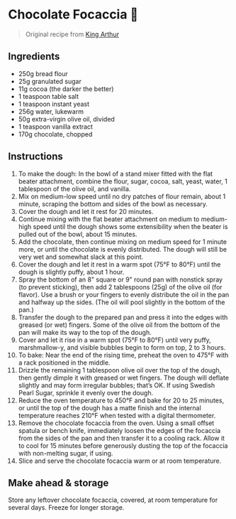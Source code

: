 # Chocolate Focaccia 🍫

> Original recipe from [King Arthur](https://www.kingarthurbaking.com/recipes/double-chocolate-focaccia-recipe)

## Ingredients

* 250g bread flour
* 25g granulated sugar
* 11g cocoa (the darker the better)
* 1 teaspoon table salt
* 1 teaspoon instant yeast
* 256g water, lukewarm
* 50g extra-virgin olive oil, divided
* 1 teaspoon vanilla extract
* 170g chocolate, chopped

## Instructions

1. To make the dough: In the bowl of a stand mixer fitted with the flat beater attachment, combine the flour, sugar, cocoa, salt, yeast, water, 1 tablespoon of the olive oil, and vanilla. 
1. Mix on medium-low speed until no dry patches of flour remain, about 1 minute, scraping the bottom and sides of the bowl as necessary. 
1. Cover the dough and let it rest for 20 minutes.  
1. Continue mixing with the flat beater attachment on medium to medium-high speed until the dough shows some extensibility when the beater is pulled out of the bowl, about 15 minutes. 
1. Add the chocolate, then continue mixing on medium speed for 1 minute more, or until the chocolate is evenly distributed. The dough will still be very wet and somewhat slack at this point. 
1. Cover the dough and let it rest in a warm spot (75°F to 80°F) until the dough is slightly puffy, about 1 hour. 
1. Spray the bottom of an 8" square or 9" round pan with nonstick spray (to prevent sticking), then add 2 tablespoons (25g) of the olive oil (for flavor). Use a brush or your fingers to evenly distribute the oil in the pan and halfway up the sides. (The oil will pool slightly in the bottom of the pan.) 
1. Transfer the dough to the prepared pan and press it into the edges with greased (or wet) fingers. Some of the olive oil from the bottom of the pan will make its way to the top of the dough. 
1. Cover and let it rise in a warm spot (75°F to 80°F) until very puffy, marshmallow-y, and visible bubbles begin to form on top, 2 to 3 hours.  
1. To bake: Near the end of the rising time, preheat the oven to 475°F with a rack positioned in the middle.  
1. Drizzle the remaining 1 tablespoon olive oil over the top of the dough, then gently dimple it with greased or wet fingers. The dough will deflate slightly and may form irregular bubbles; that’s OK. If using Swedish Pearl Sugar, sprinkle it evenly over the dough.  
1. Reduce the oven temperature to 450°F and bake for 20 to 25 minutes, or until the top of the dough has a matte finish and the internal temperature reaches 210°F when tested with a digital thermometer. 
1. Remove the chocolate focaccia from the oven. Using a small offset spatula or bench knife, immediately loosen the edges of the focaccia from the sides of the pan and then transfer it to a cooling rack. Allow it to cool for 15 minutes before generously dusting the top of the focaccia with non-melting sugar, if using. 
1. Slice and serve the chocolate focaccia warm or at room temperature.  

## Make ahead & storage

Store any leftover chocolate focaccia, covered, at room temperature for several days. Freeze for longer storage.
